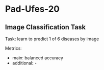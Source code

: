 # Pad-Ufes-20

## Image Classification Task

Task: learn to predict 1 of 6 diseases by image

Metrics: 
* main: balanced accuracy
* additional: -